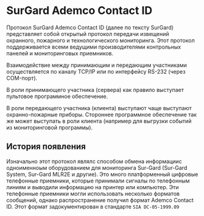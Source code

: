 # SurGard Ademco Contact ID

Протокол SurGard Ademco Contact ID (далее по тексту SurGard) представляет собой открытый протокол передачи извещений охранного, пожарного и технологического мониторинга. Этот протокол поддерживается всеми ведущими производителями контрольных панелей и мониторинговых приемников.

Взаимодействие между принимающим и передающим участниками осуществляется по каналу TCP/IP или по интерфейсу RS-232 (через COM-порт). 

В роли принимающего участника (сервера) как правило выступает пультовое программное обеспечение.

В роли передающего участника (клиента) выступают чаще выступают охранно-пожарные приборы. Стороннее программное обеспечение так же может выступать в роли клиента (например для выгрузки событий из мониторинговой программы).


## История появления
Изначально этот протокол являлс способом обмена информациис одноименноым оборудованием для мониторинга Sur-Gard (Sur-Gard System, Sur-Gard MLR2E и другие). Это много платформенный цифровые телефонные приемники, которые принимали сигналы по телефонным линиям и выводили информацию на принтер или компьютер. Эти телефонные приемники могли использовать несколько форматов сообщений, однако распространение получил формат Ademco Contact ID. Этот формат задокументирован в стандарте `SIA DC-05-1999.09`

